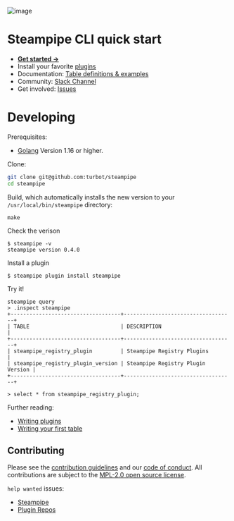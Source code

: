 ![image](https://steampipe.io/images/steampipe-social-preview-2.png)

# Steampipe CLI quick start

* **[Get started →](https://steampipe.io/downloads)**
* Install your favorite [plugins](https://hub.steampipe.io/plugins)
* Documentation: [Table definitions & examples](https://steampipe.io/docs)
* Community: [Slack Channel](https://join.slack.com/t/steampipe/shared_invite/zt-oij778tv-lYyRTWOTMQYBVAbtPSWs3g)
* Get involved: [Issues](https://github.com/turbot/steampipe/issues)

# Developing

Prerequisites:
- [Golang](https://golang.org/doc/install) Version 1.16 or higher.

Clone:

```sh
git clone git@github.com:turbot/steampipe
cd steampipe
```

Build, which automatically installs the new version to your `/usr/local/bin/steampipe` directory:
```
make
```

Check the verison
```
$ steampipe -v
steampipe version 0.4.0
```

Install a plugin
```
$ steampipe plugin install steampipe
```

Try it!
```
steampipe query
> .inspect steampipe
+-----------------------------------+-----------------------------------+
| TABLE                             | DESCRIPTION                       |
+-----------------------------------+-----------------------------------+
| steampipe_registry_plugin         | Steampipe Registry Plugins        |
| steampipe_registry_plugin_version | Steampipe Registry Plugin Version |
+-----------------------------------+-----------------------------------+

> select * from steampipe_registry_plugin;
```

Further reading:
* [Writing plugins](https://steampipe.io/docs/develop/writing-plugins)
* [Writing your first table](https://steampipe.io/docs/develop/writing-your-first-table)

## Contributing

Please see the [contribution guidelines](https://github.com/turbot/steampipe/blob/main/CONTRIBUTING.md) and our [code of conduct](https://github.com/turbot/steampipe/blob/main/CODE_OF_CONDUCT.md). All contributions are subject to the [MPL-2.0 open source license](https://github.com/turbot/steampipe-plugin-shodan/blob/main/LICENSE).

`help wanted` issues:
- [Steampipe](https://github.com/turbot/steampipe/labels/help%20wanted)
- [Plugin Repos](https://github.com/topics/steampipe-plugin)